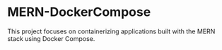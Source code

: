 # MERN-DockerCompose
This project focuses on containerizing applications built with the MERN stack using Docker Compose.
